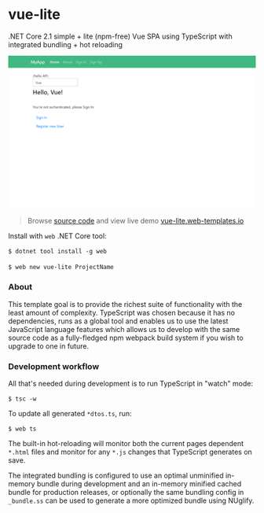 # vue-lite

.NET Core 2.1 simple + lite (npm-free) Vue SPA using TypeScript with integrated bundling + hot reloading

[![](https://raw.githubusercontent.com/ServiceStack/Assets/master/csharp-templates/vue-lite.png)](http://vue-lite.web-templates.io/)

> Browse [source code](https://github.com/NetCoreTemplates/vue-lite) and view live demo [vue-lite.web-templates.io](http://vue-lite.web-templates.io)

Install with `web` .NET Core tool:

    $ dotnet tool install -g web

    $ web new vue-lite ProjectName

### About

This template goal is to provide the richest suite of functionality with the least amount of complexity. 
TypeScript was chosen because it has no dependencies, runs as a global tool and enables us to use the 
latest JavaScript language features which allows us to develop with the same source code as a fully-fledged 
npm webpack build system if you wish to upgrade to one in future.

### Development workflow

All that's needed during development is to run TypeScript in "watch" mode:

    $ tsc -w

To update all generated `*dtos.ts`, run:

    $ web ts

The built-in hot-reloading will monitor both the current pages dependent `*.html` files and monitor for any `*.js` changes
that TypeScript generates on save.

The integrated bundling is configured to use an optimal unminified in-memory bundle during development and
an in-memory minified cached bundle for production releases, or optionally the same bundling config in `_bundle.ss`
can be used to generate a more optimized bundle using NUglify.
